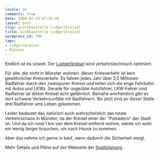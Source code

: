 ```yaml
---
locale: de
comments: true
date: 2008-02-29 07:56:04
layout: post
slug: grossbaustelle-ludgerikreisel
title: Großbaustelle Ludgerikreisel
wordpress_id: 399
tags:
- Ludgerikreisel
- Münster
---
```


Endlich ist es soweit. Der
[Ludgerikreisel](http://de.wikipedia.org/wiki/Ludgeriplatz) wird
verkehrstechnisch optimiert.

Für alle, die nicht in Münster wohnen: dieser Kreisverkehr ist kein
gewöhnlicher Kreisverkehr. Es fahren jedes Jahr über 3,5 Millionen Radfahrer
durch den zweispuren Kreisel und teilen sich die enge Fahrbahn mit Autos und
LKWs. Gerade für ungeübte Autofahrer, LKW-Fahrer und Radfahrer ist dieser
Kreisel echt gefährlich. Beinahe wöchentlich gibt es dort schwere
Verkehrsunfälle mit Radfahrern. Bis jetzt sind an dieser Stelle drei Radfahrer
ums Leben gekommen. 

Leider bedeutet das natürlich auch wahrscheinlich das totale Verkehrschaos in
Münster, da der Kreisel einer der "Pulsadern" der Stadt ist. Und da ich rund 1
km von dem Kreisel entfernt wohne, werde ich wohl ein wenig länger brauchen, um
nach Hause zu kommen.

Aber das nehme ich gerne in kauf, wenn dadurch die Sicherheit steigt.

Mehr Details und Pläne auf der Webseite der
[Stadtplanung](http://www.muenster.de/stadt/stadtplanung/radverkehr-anlagen_ludgeriplatz.html).
